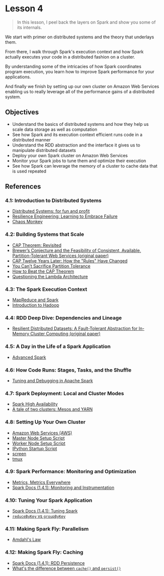 # Lesson 4

> In this lesson, I peel back the layers on Spark and show you some of its internals.

We start with primer on distributed systems and the theory that underlays them.

From there, I walk through Spark's execution context and how Spark actually executes your code in a distributed fashion on a cluster.

By understanding some of the intricacies of how Spark coordinates program execution, you learn how to improve Spark performance for your applications.

And finally we finish by setting up our own cluster on Amazon Web Services enabling us to really leverage all of the performance gains of a distributed system.

## Objectives

* Understand the basics of distributed systems and how they help us scale data storage as well as computation
* See how Spark and its execution context efficient runs code in a distributed manner
* Understand the RDD abstraction and the interface it gives us to manipulate distributed datasets
* Deploy your own Spark cluster on Amazon Web Services
* Monitor your Spark jobs to tune them and optimize their execution
* See how Spark can leverage the memory of a cluster to cache data that is used repeated

## References

### 4.1: Introduction to Distributed Systems

* [Distributed Systems: for fun and profit][1]
* [Resilience Engineering: Learning to Embrace Failure][2]
* [Chaos Monkey][2.1]

### 4.2: Building Systems that Scale

* [CAP Theorem: Revisited][3]
* [Brewer’s Conjecture and the Feasibility of Consistent, Available, Partition-Tolerant Web Services (original paper)][4]
* [CAP Twelve Years Later: How the "Rules" Have Changed][5]
* [You Can't Sacrifice Partition Tolerance][6]
* [How to Beat the CAP Theorem][7]
* [Questioning the Lambda Architecture][8]

### 4.3: The Spark Execution Context

* [MapReduce and Spark][9]
* [Introduction to Hadoop][10]

### 4.4: RDD Deep Dive: Dependencies and Lineage

* [Resilient Distributed Datasets: A Fault-Tolerant Abstraction for In-Memory Cluster Computing (original paper)][11]

### 4.5: A Day in the Life of a Spark Application

* [Advanced Spark](https://databricks-training.s3.amazonaws.com/slides/advanced-spark-training.pdf)

### 4.6: How Code Runs: Stages, Tasks, and the Shuffle

* [Tuning and Debugging in Apache Spark](http://www.slideshare.net/pwendell/tuning-and-debugging-in-apache-spark)

### 4.7: Spark Deployment: Local and Cluster Modes

* [Spark High Availability][12]
* [A tale of two clusters: Mesos and YARN][13]

### 4.8: Setting Up Your Own Cluster

* [Amazon Web Services (AWS)][14]
* [Master Node Setup Script][15]
* [Worker Node Setup Script][16]
* [IPython Startup Script][17]
* [screen][17.1]
* [tmux][17.2]

### 4.9: Spark Performance: Monitoring and Optimization

* [Metrics, Metrics Everywhere][18]
* [Spark Docs (1.4.1): Monitoring and Instrumentation][19]

### 4.10: Tuning Your Spark Application

* [Spark Docs (1.4.1): Tuning Spark][20]
* [`reduceByKey` vs `groupByKey`](https://github.com/databricks/spark-knowledgebase/blob/master/best_practices/prefer_reducebykey_over_groupbykey.md)

### 4.11: Making Spark Fly: Parallelism

* [Amdahl's Law][21]

### 4.12: Making Spark Fly: Caching

* [Spark Docs (1.4.1): RDD Persistence][22]
* [What's the difference between `cache()` and `persist()`](http://stackoverflow.com/questions/26870537/spark-what-is-the-difference-between-cache-and-persist)

[1]: http://book.mixu.net/distsys/
[2]: queue.acm.org/detail.cfm?id=2371297
[2.1]: https://github.com/Netflix/SimianArmy/wiki/Chaos-Monkey
[3]: http://robertgreiner.com/2014/08/cap-theorem-revisited/
[4]: https://www.comp.nus.edu.sg/~gilbert/pubs/BrewersConjecture-SigAct.pdf
[5]: http://www.infoq.com/articles/cap-twelve-years-later-how-the-rules-have-changed
[6]: http://codahale.com/you-cant-sacrifice-partition-tolerance/
[7]: http://nathanmarz.com/blog/how-to-beat-the-cap-theorem.html
[8]: http://radar.oreilly.com/2014/07/questioning-the-lambda-architecture.html
[9]: http://vision.cloudera.com/mapreduce-spark/
[10]: http://www.jamesserra.com/archive/2014/02/introduction-to-hadoop/
[11]: https://www.cs.berkeley.edu/~matei/papers/2012/nsdi_spark.pdf
[12]: http://spark.apache.org/docs/latest/spark-standalone.html#high-availability
[13]: http://radar.oreilly.com/2015/02/a-tale-of-two-clusters-mesos-and-yarn.html
[14]: https://aws.amazon.com/
[15]: deploy/master.sh
[16]: deploy/worker.sh
[17]: deploy/pyspark.py
[17.1]: https://www.gnu.org/software/screen/
[17.2]: https://tmux.github.io/
[18]: http://codahale.com/codeconf-2011-04-09-metrics-metrics-everywhere.pdf
[19]: http://spark.apache.org/docs/1.4.1/monitoring.html
[20]: http://spark.apache.org/docs/1.4.1/tuning.html
[21]: https://en.wikipedia.org/wiki/Amdahl's_law
[22]: http://spark.apache.org/docs/1.4.1/programming-guide.html#rdd-persistence